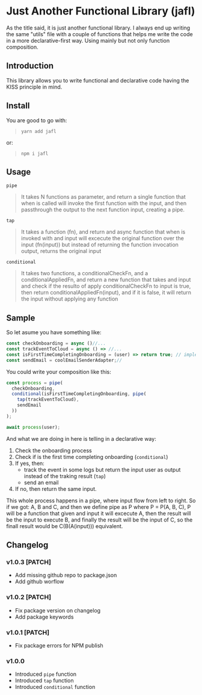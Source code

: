 # Just Another Functional Library (jafl)
As the title said, it is just another functional library. I always end up writing the same "utils" file with a couple of functions that helps me write the code in a more declarative-first way.
Using mainly but not only function composition.

## Introduction
This library allows you to write functional and declarative code having the KISS principle in mind.

## Install
You are good to go with:
> `yarn add jafl`

or:

> `npm i jafl`

## Usage
`pipe`
>
> It takes N functions as parameter, and return a single function
> that when is called will invoke the first function with the input, and then
> passthrough the output to the next function input, creating a pipe.


`tap`
>
> It takes a function (fn), and return and async function that when is invoked with and input
> will excecute the original function over the input (fn(input)) but instead of returning the function
> invocation output, returns the original input


`conditional`
>
> It takes two functions, a conditionalCheckFn, and a conditionalAppliedFn, and return a
> new function that takes and input and check if the resulto of apply conditionalCheckFn
> to input is true, then return conditionalAppliedFn(input), and if it is false, it
> will return the input without applying any function

## Sample
So let asume you have something like:
```javascript
const checkOnboarding = async ()//...
const trackEventToCloud = async () => //...
const isFirstTimeCompletingOnboarding = (user) => return true; // implement a real one
const sendEmail = coolEmailSenderAdapter;//
```
You could write your composition like this:
```javascript
const process = pipe(
  checkOnboarding,
  conditional(isFirstTimeCompletingOnboarding, pipe(
    tap(trackEventToCloud),
    sendEmail
  ))
);

await process(user);
```
And what we are doing in here is telling in a declarative way:

1. Check the onboarding process
2. Check if is the first time completing onboarding (`conditional`)
3. If yes, then:
    - track the event in some logs but return the input user as output instead of the traking result (`tap`)
    - send an email
4. If no, then return the same input.

This whole process happens in a pipe, where input flow from left to right. So if we got: A, B and C, and then we define pipe as P where P = P(A, B, C), P will be a function that 
given and input it will excecute A, then the result will be the input to execute B, and finally the result will be the input of C, so the finall result would be C(B(A(input))) equivalent.

## Changelog

### v1.0.3 [PATCH]
 - Add missing github repo to package.json
 - Add github worflow

### v1.0.2 [PATCH]
 - Fix package version on changelog
 - Add package keywords

### v1.0.1 [PATCH]
 - Fix package errors for NPM publish

### v1.0.0
 - Introduced `pipe` function
 - Introduced `tap` function
 - Introduced `conditional` function